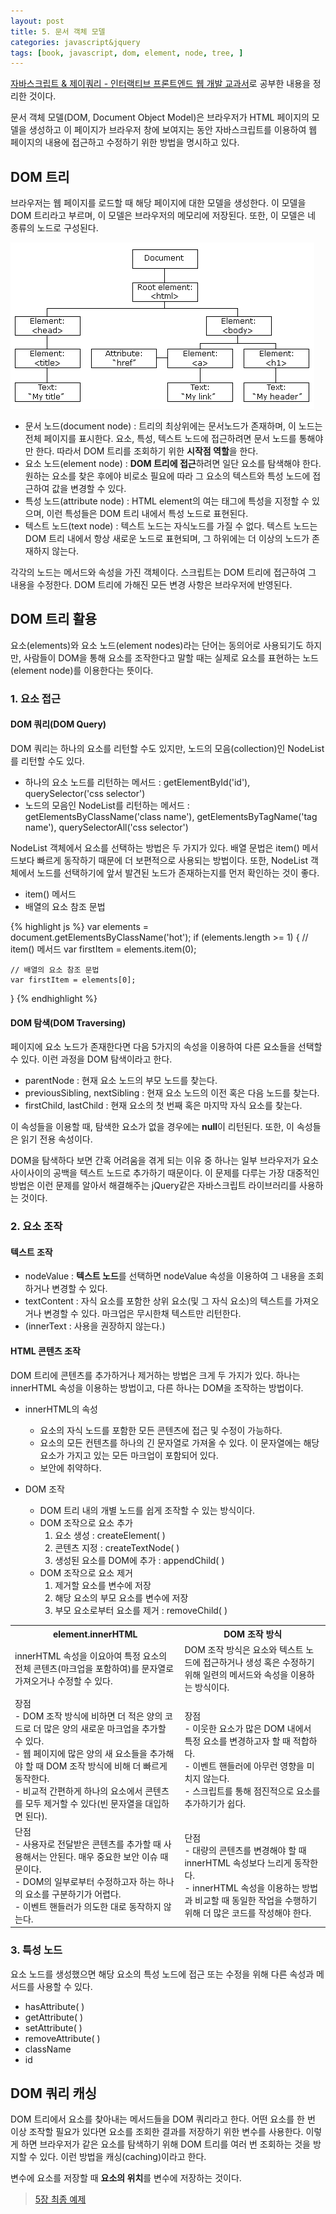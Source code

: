 ```yaml
---
layout: post
title: 5. 문서 객체 모델
categories: javascript&jquery
tags: [book, javascript, dom, element, node, tree, ]
---
```

<div class="message"><a href="http://www.aladin.co.kr/shop/wproduct.aspx?ItemId=55027282">
자바스크립트 & 제이쿼리 - 인터랙티브 프론트엔드 웹 개발 교과서</a>로 공부한 내용을 정리한 것이다.</div>

문서 객체 모델(DOM, Document Object Model)은 브라우저가 HTML 페이지의 모델을 생성하고 이 페이지가 브라우저 창에 보여지는 동안 자바스크립트를 이용하여 웹 페이지의 내용에 접근하고 수정하기 위한 방법을 명시하고 있다.

## DOM 트리

브라우저는 웹 페이지를 로드할 때 해당 페이지에 대한 모델을 생성한다. 이 모델을 DOM 트리라고 부르며, 이 모델은 브라우저의 메모리에 저장된다. 또한, 이 모델은 네 종류의 노드로 구성된다.

<img src="/image/js-dom-model.gif" alt="DOM Tree">


- 문서 노드(document node) : 트리의 최상위에는 문서노드가 존재하며, 이 노드는 전체 페이지를 표시한다. 요소, 특성, 텍스트 노드에 접근하려면 문서 노드를 통해야만 한다. 따라서 DOM 트리를 조회하기 위한 **시작점 역할**을 한다.
- 요소 노드(element node) : **DOM 트리에 접근**하려면 일단 요소를 탐색해야 한다. 원하는 요소를 찾은 후에야 비로소 필요에 따라 그 요소의 텍스트와 특성 노드에 접근하여 값을 변경할 수 있다.
- 특성 노드(attribute node) : HTML element의 여는 태그에 특성을 지정할 수 있으며, 이런 특성들은 DOM 트리 내에서 특성 노드로 표현된다.
- 텍스트 노드(text node) : 텍스트 노드는 자식노드를 가질 수 없다. 텍스트 노드는 DOM 트리 내에서 항상 새로운 노드로 표현되며, 그 하위에는 더 이상의 노드가 존재하지 않는다.

각각의 노드는 메서드와 속성을 가진 객체이다. 스크립트는 DOM 트리에 접근하여 그 내용을 수정한다. DOM 트리에 가해진 모든 변경 사항은 브라우저에 반영된다.


## DOM 트리 활용

요소(elements)와 요소 노드(element nodes)라는 단어는 동의어로 사용되기도 하지만, 사람들이 DOM을 통해 요소를 조작한다고 말할 때는 실제로 요소를 표현하는 노드(element node)를 이용한다는 뜻이다.

### 1. 요소 접근

#### DOM 쿼리(DOM Query)

DOM 쿼리는 하나의 요소를 리턴할 수도 있지만, 노드의 모음(collection)인 NodeList를 리턴할 수도 있다.

- 하나의 요소 노드를 리턴하는 메서드 : getElementById('id'), querySelector('css selector')
- 노드의 모음인 NodeList를 리턴하는 메서드 : getElementsByClassName('class name'), getElementsByTagName('tag name'), querySelectorAll('css selector')

NodeList 객체에서 요소를 선택하는 방법은 두 가지가 있다. 배열 문법은 item() 메서드보다 빠르게 동작하기 때문에 더 보편적으로 사용되는 방법이다. 또한, NodeList 객체에서 노드를 선택하기에 앞서 발견된 노드가 존재하는지를 먼저 확인하는 것이 좋다.

- item() 메서드
- 배열의 요소 참조 문법

{% highlight js %}
var elements = document.getElementsByClassName('hot');
if (elements.length >= 1) {
  	// item() 메서드
	var firstItem = elements.item(0);
  
	// 배열의 요소 참조 문법
	var firstItem = elements[0];
}
{% endhighlight %}


#### DOM 탐색(DOM Traversing)

페이지에 요소 노드가 존재한다면 다음 5가지의 속성을 이용하여 다른 요소들을 선택할 수 있다. 이런 과정을 DOM 탐색이라고 한다.

- parentNode : 현재 요소 노드의 부모 노드를 찾는다.
- previousSibling, nextSibling : 현재 요소 노드의 이전 혹은 다음 노드를 찾는다.
- firstChild, lastChild : 현재 요소의 첫 번째 혹은 마지막 자식 요소를 찾는다.

이 속성들을 이용할 때, 탐색한 요소가 없을 경우에는 **null**이 리턴된다. 또한, 이 속성들은 읽기 전용 속성이다.

DOM을 탐색하다 보면 간혹 어려움을 겪게 되는 이유 중 하나는 일부 브라우저가 요소 사이사이의 공백을 텍스트 노드로 추가하기 때문이다. 이 문제를 다루는 가장 대중적인 방법은 이런 문제를 알아서 해결해주는 jQuery같은 자바스크립트 라이브러리를 사용하는 것이다.



### 2. 요소 조작

#### 텍스트 조작

- nodeValue : **텍스트 노드**를 선택하면 nodeValue 속성을 이용하여 그 내용을 조회하거나 변경할 수 있다.
- textContent : 자식 요소를 포함한 상위 요소(및 그 자식 요소)의 텍스트를 가져오거나 변경할 수 있다. 마크업은 무시한채 텍스트만 리턴한다.
- (innerText : 사용을 권장하지 않는다.)

#### HTML 콘텐츠 조작

DOM 트리에 콘텐츠를 추가하거나 제거하는 방법은 크게 두 가지가 있다. 하나는 innerHTML 속성을 이용하는 방법이고, 다른 하나는 DOM을 조작하는 방법이다.

- innerHTML의 속성 
  - 요소의 자식 노드를 포함한 모든 콘텐츠에 접근 및 수정이 가능하다.
  - 요소의 모든 컨텐츠를 하나의 긴 문자열로 가져올 수 있다. 이 문자열에는 해당 요소가 가지고 있는 모든 마크업이 포함되어 있다.
  - 보안에 취약하다.

- DOM 조작
  - DOM 트리 내의 개별 노드를 쉽게 조작할 수 있는 방식이다.
  - DOM 조작으로 요소 추가
    1. 요소 생성 : createElement( )
    2. 콘텐츠 지정 : createTextNode( )
    3. 생성된 요소를 DOM에 추가 : appendChild( )
  - DOM 조작으로 요소 제거
    1. 제거할 요소를 변수에 저장
    2. 해당 요소의 부모 요소를 변수에 저장
    3. 부모 요소로부터 요소를 제거 : removeChild( )


<table>
  <tr>
    <th>element.innerHTML</th>
    <th>DOM 조작 방식</th>
  </tr>
  <tr>
    <td>innerHTML 속성을 이요아여 특정 요소의 전체 콘텐츠(마크업을 포함하여)를 문자열로 가져오거나 수정할 수 있다.</td>
    <td>DOM 조작 방식은 요소와 텍스트 노드에 접근하거나 생성 혹은 수정하기 위해 일련의 메서드와 속성을 이용하는 방식이다.</td>
  </tr>
  <tr>
    <td>장점<br>- DOM 조작 방식에 비하면 더 적은 양의 코드로 더 많은 양의 새로운 마크업을 추가할 수 있다.<br>- 웹 페이지에 많은 양의 새 요소들을 추가해야 할 때 DOM 조작 방식에 비해 더 빠르게 동작한다.<br>- 비교적 간편하게 하나의 요소에서 콘텐츠를 모두 제거할 수 있다(빈 문자열을 대입하면 된다).</td>
    <td>장점<br>- 이웃한 요소가 많은 DOM 내에서 특정 요소를 변경하고자 할 때 적합하다.<br>- 이벤트 핸들러에 아무런 영향을 미치지 않는다.<br>- 스크립트를 통해 점진적으로 요소를 추가하기가 쉽다.</td>
  </tr>
  <tr>
    <td>단점<br>- 사용자로 전달받은 콘텐츠를 추가할 때 사용해서는 안된다. 매우 중요한 보안 이슈 때문이다.<br>- DOM의 일부로부터 수정하고자 하는 하나의 요소를 구분하기가 어렵다.<br>- 이벤트 핸들러가 의도한 대로 동작하지 않는다.</td>
    <td>단점<br>- 대량의 콘텐츠를 변경해야 할 때 innerHTML 속성보다 느리게 동작한다.<br>- innerHTML 속성을 이용하는 방법과 비교할 때 동일한 작업을 수행하기 위해 더 많은 코드를 작성해야 한다.</td>
  </tr>
</table>


### 3. 특성 노드

요소 노드를 생성했으면 해당 요소의 특성 노드에 접근 또는 수정을 위해 다른 속성과 메서드를 사용할 수 있다.

- hasAttribute( )
- getAttribute( )
- setAttribute( )
- removeAttribute( )
- className
- id

## DOM 쿼리 캐싱

DOM 트리에서 요소를 찾아내는 메서드들을 DOM 쿼리라고 한다. 어떤 요소를 한 번 이상 조작할 필요가 있다면 요소를 조회한 결과를 저장하기 위한 변수를 사용한다. 이렇게 하면 브라우저가 같은 요소를 탐색하기 위해 DOM 트리를 여러 번 조회하는 것을 방지할 수 있다. 이런 방법을 캐싱(caching)이라고 한다.

변수에 요소를 저장할 때 **요소의 위치**를 변수에 저장하는 것이다.


> [5장 최종 예제](https://github.com/pinstinct/front-end-web-js-jquery/tree/master/c05)

